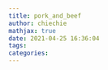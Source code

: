 ```yaml
---
title: pork_and_beef
author: chiechie
mathjax: true
date: 2021-04-25 16:36:04
tags:
categories:
---
```

